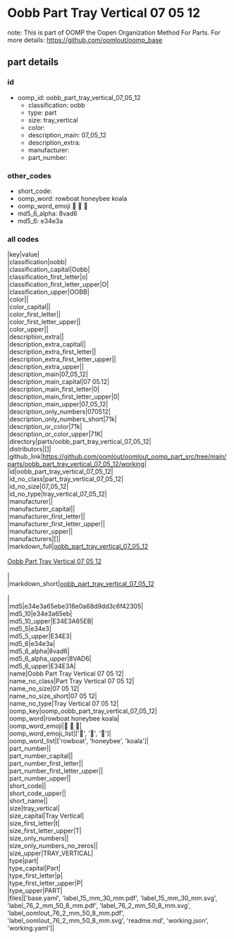 # Oobb Part Tray Vertical 07 05 12  

note: This is part of OOMP the Oopen Organization Method For Parts. For more details: https://github.com/oomlout/oomp_base

##  part details





### id
* oomp_id: oobb_part_tray_vertical_07_05_12
  * classification: oobb
  * type: part
  * size: tray_vertical
  * color: 
  * description_main: 07_05_12
  * description_extra: 
  * manufacturer: 
  * part_number: 

### other_codes
* short_code: 
* oomp_word: rowboat honeybee koala
* oomp_word_emoji :rowboat: :honeybee: :koala:
* md5_6_alpha: 8vad6
* md5_6: e34e3a

### all codes 
|key|value|  
|classification|oobb|  
|classification_capital|Oobb|  
|classification_first_letter|o|  
|classification_first_letter_upper|O|  
|classification_upper|OOBB|  
|color||  
|color_capital||  
|color_first_letter||  
|color_first_letter_upper||  
|color_upper||  
|description_extra||  
|description_extra_capital||  
|description_extra_first_letter||  
|description_extra_first_letter_upper||  
|description_extra_upper||  
|description_main|07_05_12|  
|description_main_capital|07 05.12|  
|description_main_first_letter|0|  
|description_main_first_letter_upper|0|  
|description_main_upper|07_05_12|  
|description_only_numbers|070512|  
|description_only_numbers_short|71k|  
|description_or_color|71k|  
|description_or_color_upper|71K|  
|directory|parts/oobb_part_tray_vertical_07_05_12|  
|distributors|[]|  
|github_link|https://github.com/oomlout/oomlout_oomp_part_src/tree/main/parts/oobb_part_tray_vertical_07_05_12/working|  
|id|oobb_part_tray_vertical_07_05_12|  
|id_no_class|part_tray_vertical_07_05_12|  
|id_no_size|07_05_12|  
|id_no_type|tray_vertical_07_05_12|  
|manufacturer||  
|manufacturer_capital||  
|manufacturer_first_letter||  
|manufacturer_first_letter_upper||  
|manufacturer_upper||  
|manufacturers|[]|  
|markdown_full|[oobb_part_tray_vertical_07_05_12](https://github.com/oomlout/oomlout_oomp_part_src/tree/main/parts/oobb_part_tray_vertical_07_05_12/working)<br>[](https://github.com/oomlout/oomlout_oomp_part_src/tree/main/parts/oobb_part_tray_vertical_07_05_12/working)<br>[Oobb Part Tray Vertical 07 05 12](https://github.com/oomlout/oomlout_oomp_part_src/tree/main/parts/oobb_part_tray_vertical_07_05_12/working)<br><br>|  
|markdown_short|[oobb_part_tray_vertical_07_05_12](https://github.com/oomlout/oomlout_oomp_part_src/tree/main/parts/oobb_part_tray_vertical_07_05_12/working)<br><br>|  
|md5|e34e3a65ebe318e0a68d9dd3c6f42305|  
|md5_10|e34e3a65eb|  
|md5_10_upper|E34E3A65EB|  
|md5_5|e34e3|  
|md5_5_upper|E34E3|  
|md5_6|e34e3a|  
|md5_6_alpha|8vad6|  
|md5_6_alpha_upper|8VAD6|  
|md5_6_upper|E34E3A|  
|name|Oobb Part Tray Vertical 07 05 12|  
|name_no_class|Part Tray Vertical 07 05 12|  
|name_no_size|07 05 12|  
|name_no_size_short|07 05 12|  
|name_no_type|Tray Vertical 07 05 12|  
|oomp_key|oomp_oobb_part_tray_vertical_07_05_12|  
|oomp_word|rowboat honeybee koala|  
|oomp_word_emoji|:rowboat: :honeybee: :koala:|  
|oomp_word_emoji_list|[':rowboat:', ':honeybee:', ':koala:']|  
|oomp_word_list|['rowboat', 'honeybee', 'koala']|  
|part_number||  
|part_number_capital||  
|part_number_first_letter||  
|part_number_first_letter_upper||  
|part_number_upper||  
|short_code||  
|short_code_upper||  
|short_name||  
|size|tray_vertical|  
|size_capital|Tray Vertical|  
|size_first_letter|t|  
|size_first_letter_upper|T|  
|size_only_numbers||  
|size_only_numbers_no_zeros||  
|size_upper|TRAY_VERTICAL|  
|type|part|  
|type_capital|Part|  
|type_first_letter|p|  
|type_first_letter_upper|P|  
|type_upper|PART|  
|files|['base.yaml', 'label_15_mm_30_mm.pdf', 'label_15_mm_30_mm.svg', 'label_76_2_mm_50_8_mm.pdf', 'label_76_2_mm_50_8_mm.svg', 'label_oomlout_76_2_mm_50_8_mm.pdf', 'label_oomlout_76_2_mm_50_8_mm.svg', 'readme.md', 'working.json', 'working.yaml']|  
